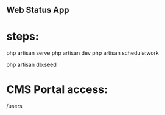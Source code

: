 ## Web Status App
# steps:
php artisan serve
php artisan dev
php artisan schedule:work


php artisan db:seed


# CMS Portal access:
/users